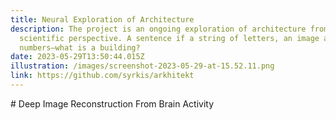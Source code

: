 ```yaml
---
title: Neural Exploration of Architecture
description: The project is an ongoing exploration of architecture from a data
  scientific perspective. A sentence if a string of letters, an image a grid of
  numbers—what is a building?
date: 2023-05-29T13:50:44.015Z
illustration: /images/screenshot-2023-05-29-at-15.52.11.png
link: https://github.com/syrkis/arkhitekt
---
```

\# Deep Image Reconstruction From Brain Activity